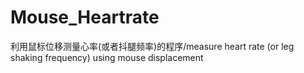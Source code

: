 # Mouse_Heartrate
利用鼠标位移测量心率(或者抖腿频率)的程序/measure heart rate (or leg shaking frequency) using mouse displacement
